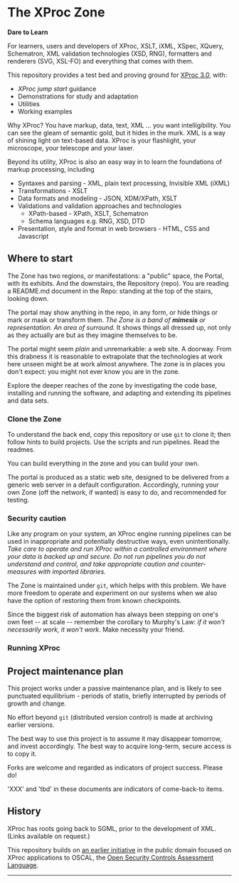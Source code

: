 # The XProc Zone

**Dare to Learn**

For learners, users and developers of XProc, XSLT, iXML, XSpec, XQuery, Schematron, XML validation technologies (XSD, RNG), formatters and renderers (SVG, XSL-FO) and everything that comes with them.

This repository provides a test bed and proving ground for [XProc 3.0][xproc], with:

- *XProc jump start* guidance
- Demonstrations for study and adaptation
- Utilities
- Working examples

Why XProc? You have markup, data, text, XML ... you want intelligibility. You can see the gleam of semantic gold, but it hides in the murk. XML is a way of shining light on text-based data. XProc is your flashlight, your microscope, your telescope and your laser.

Beyond its utility, XProc is also an easy way in to learn the foundations of markup processing, including

  - Syntaxes and parsing - XML, plain text processing, Invisible XML (iXML)
  - Transformations - XSLT
  - Data formats and modeling - JSON, XDM/XPath, XSLT
  - Validations and validation approaches and technologies
    - XPath-based - XPath, XSLT, Schematron
    - Schema languages e.g. RNG, XSD, DTD
  - Presentation, style and format in web browsers - HTML, CSS and Javascript

## Where to start

The Zone has two regions, or manifestations: a "public" space, the Portal, with its exhibits. And the downstairs, the Repository (repo). You are reading a README.md document in the Repo: standing at the top of the stairs, looking down.

The portal may show anything in the repo, in any form, or hide things or mark or mask or transform them. *The Zone is a band of **mimesis** or representation. An area of surround.* It shows things all dressed up, not only as they actually are but as they imagine themselves to be.

The portal might seem *plain* and unremarkable: a web site. A doorway. From this drabness it is reasonable to extrapolate that the technologies at work here unseen might be at work almost anywhere. The zone is in places you don't expect: you might not ever know you are in the zone.

Explore the deeper reaches of the zone by investigating the code base, installing and running the software, and adapting and extending its pipelines and data sets.

### Clone the Zone

To understand the back end, copy this repository or use `git` to clone it; then follow hints to build projects. Use the scripts and run pipelines. Read the readmes.

You can build everything in the zone and you can build your own.

The portal is produced as a static web site, designed to be delivered from a generic web server in a default configuration. Accordingly, running your own Zone (off the network, if wanted) is easy to do, and recommended for testing.

### Security caution

Like any program on your system, an XProc engine running pipelines can be used in inappropriate and potentially destructive ways, even unintentionally. *Take care to operate and run XProc within a controlled environment where your data is backed up and secure. Do not run pipelines you do not understand and control, and take appropriate caution and counter-measures with imported libraries.*

The Zone is maintained under `git`, which helps with this problem. We have more freedom to operate and experiment on our systems when we also have the option of restoring them from known checkpoints.

Since the biggest risk of automation has always been stepping on one's own feet -- at scale -- remember the corollary to Murphy's Law: *if it won't necessarily work, it won't work*. Make necessity your friend.

### Running XProc
## Project maintenance plan

This project works under a passive maintenance plan, and is likely to see punctuated equilibrium - periods of statis, briefly interrupted by periods of growth and change.

No effort beyond `git` (distributed version control) is made at archiving earlier versions.

The best way to use this project is to assume it may disappear tomorrow, and invest accordingly. The best way to acquire long-term, secure access is to copy it.

Forks are welcome and regarded as indicators of project success. Please do!

'XXX' and 'tbd' in these documents are indicators of come-back-to items.

## History

XProc has roots going back to SGML, prior to the development of XML. (Links available on request.)

This repository builds on [an earlier initiative](https://github.com/usnistgov/oscal-xproc3) in the public domain focused on XProc applications to OSCAL, the [Open Security Controls Assessment Language](https://pages.nist.gov/OSCAL/).

---


<!-- links -->

[xdm3]: https://www.w3.org/TR/xpath-datamodel/
[xmlcalabash3]: https://github.com/xmlcalabash/xmlcalabash3 
[xslt3]: https://www.w3.org/TR/xslt-30/
[xproc]: https://xproc.org/
[xproc-specs]: https://xproc.org/specifications.html
[xspec]: https://github.com/xspec/xspec
[ixml]: https://invisiblexml.org
[morgana]: https://www.xml-project.com/morganaxproc-iiise.html
[saxon12]: https://www.saxonica.com/documentation12/documentation.xml
[schxslt]: https://github.com/schxslt/schxslt

